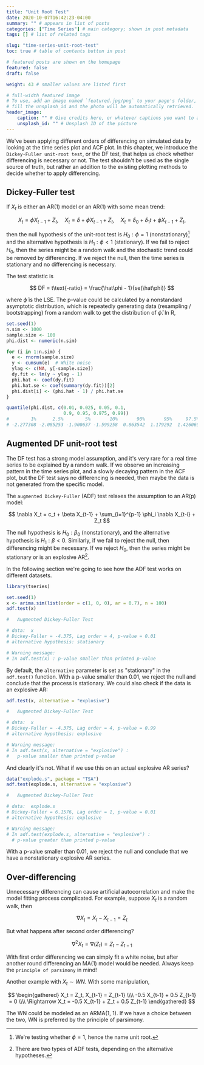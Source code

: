```yaml
---
title: "Unit Root Test"
date: 2020-10-07T16:42:23-04:00
summary: "" # appears in list of posts
categories: ["Time Series"] # main category; shown in post metadata
tags: [] # list of related tags

slug: "time-series-unit-root-test"
toc: true # table of contents button in post

# featured posts are shown on the homepage
featured: false
draft: false

weight: 43 # smaller values are listed first

# full-width featured image
# To use, add an image named `featured.jpg/png` to your page's folder, or
# fill the unsplash_id and the photo will be automatically retrieved.
header_image:
    caption: "" # Give credits here, or whatever captions you want to add (support markdown)
    unsplash_id: "" # Unsplash ID of the picture
---
```


We've been applying different orders of differencing on simulated data by looking at the time series plot and ACF plot. In this chapter, we introduce the `Dickey-Fuller unit-root test`, or the DF test, that helps us check whether differencing is necessary or not. The test shouldn't be used as the single source of truth, but rather an addition to the existing plotting methods to decide whether to apply differencing.

## Dickey-Fuller test

If $X_t$ is either an AR(1) model or an AR(1) with some mean trend:

$$
X_t = \phi X_{t-1} + Z_t, \quad X_t = \delta + \phi X_{t-1} + Z_t, \quad X_t = \delta_0 + \delta_1 t + \phi X_{t-1} + Z_t,
$$

then the null hypothesis of the unit-root test is $H_0: \phi = 1$ (nonstationary)[^unit-root] and the alternative hypothesis is $H_1: \phi < 1$ (stationary). If we fail to reject $H_0$, then the series might be a random walk and the stochastic trend could be removed by differencing. If we reject the null, then the time series is stationary and no differencing is necessary.

[^unit-root]: We're testing whether $\phi=1$, hence the name unit root.

The test statistic is

$$
DF = t\text{-ratio} = \frac{\hat\phi - 1}{se(\hat\phi)}
$$

where $\hat\phi$ is the LSE. The p-value could be calculated by a nonstandard asymptotic distribution, which is repeatedly generating data (resampling / bootstrapping) from a random walk to get the distribution of $\hat\phi$. In R,

```r
set.seed(1)
n.sim <- 1000
sample.size <- 100
phi.dist <- numeric(n.sim)

for (i in 1:n.sim) {
  e <- rnorm(sample.size)
  y <- cumsum(e)  # White noise
  ylag <- c(NA, y[-sample.size])
  dy.fit <- lm(y ~ ylag - 1)
  phi.hat <- coef(dy.fit)
  phi.hat.se <- coef(summary(dy.fit))[2]
  phi.dist[i] <- (phi.hat - 1) / phi.hat.se
}

quantile(phi.dist, c(0.01, 0.025, 0.05, 0.1,
                     0.9, 0.95, 0.975, 0.99))
#        1%      2.5%        5%       10%       90%       95%     97.5%       99%
# -2.277308 -2.085253 -1.900637 -1.599258  0.863542  1.179292  1.426069  1.782729
```

## Augmented DF unit-root test

The DF test has a strong model assumption, and it's very rare for a real time series to be explained by a random walk. If we observe an increasing pattern in the time series plot, and a slowly decaying pattern in the ACF plot, but the DF test says no differencing is needed, then maybe the data is not generated from the specific model.

The `augmented Dickey-Fuller` (ADF) test relaxes the assumption to an AR(p) model:

$$
\nabla X_t = c_t + \beta X_{t-1} + \sum_{i=1}^{p-1} \phi_i \nabla X_{t-i} + Z_t
$$

The null hypothesis is $H_0: \beta_0$ (nonstationary), and the alternative hypothesis is $H_1: \beta < 0$. Similarly, if we fail to reject the null, then differencing might be necessary. If we reject $H_0$, then the series might be stationary or is an explosive AR[^adf-test-types].

[^adf-test-types]: There are two types of ADF tests, depending on the alternative hypotheses.

In the following section we're going to see how the ADF test works on different datasets.

```r
library(tseries)

set.seed(1)
x <- arima.sim(list(order = c(1, 0, 0), ar = 0.7), n = 100)
adf.test(x)

# 	Augmented Dickey-Fuller Test

# data:  x
# Dickey-Fuller = -4.375, Lag order = 4, p-value = 0.01
# alternative hypothesis: stationary

# Warning message:
# In adf.test(x) : p-value smaller than printed p-value
```

By default, the `alternative` parameter is set as "stationary" in the `adf.test()` function. With a p-value smaller than 0.01, we reject the null and conclude that the process is stationary. We could also check if the data is an explosive AR:

```r
adf.test(x, alternative = "explosive")

# 	Augmented Dickey-Fuller Test

# data:  x
# Dickey-Fuller = -4.375, Lag order = 4, p-value = 0.99
# alternative hypothesis: explosive

# Warning message:
# In adf.test(x, alternative = "explosive") :
#   p-value smaller than printed p-value
```

And clearly it's not. What if we use this on an actual explosive AR series?

```r
data("explode.s", package = "TSA")
adf.test(explode.s, alternative = "explosive")

# 	Augmented Dickey-Fuller Test

# data:  explode.s
# Dickey-Fuller = 6.1576, Lag order = 1, p-value = 0.01
# alternative hypothesis: explosive

# Warning message:
# In adf.test(explode.s, alternative = "explosive") :
  # p-value greater than printed p-value
```

With a p-value smaller than 0.01, we reject the null and conclude that we have a nonstationary explosive AR series.

## Over-differencing

Unnecessary differencing can cause artificial autocorrelation and make the model fitting process complicated. For example, suppose $X_t$ is a random walk, then

$$
\nabla X_t = X_t - X_{t-1} = Z_t
$$

But what happens after second order differencing?

$$
\nabla^2 X_t = \nabla(Z_t) = Z_t - Z_{t-1}
$$

With first order differencing we can simply fit a white noise, but after another round differencing an MA(1) model would be needed. Always keep the `principle of parsimony` in mind!

Another example with $X_t \sim WN$. With some manipulation,

$$
\begin{gathered}
  X_t = Z_t, X_{t-1} = Z_{t-1} \\\\
  -0.5 X_{t-1} + 0.5 Z_{t-1} = 0 \\\\
  \Rightarrow X_t = -0.5 X_{t-1} + Z_t + 0.5 Z_{t-1}
\end{gathered}
$$

The WN could be modeled as an ARMA(1, 1). If we have a choice between the two, WN is preferred by the principle of parsimony.
